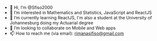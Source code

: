 - 👋 Hi, I’m @Sfiso2000
- 👀 I’m interested in Mathematics and Statistics, JavaScript and ReactJS
- 🌱 I’m currently learning ReactJS, I'm also a student at the University of Johannesburg doing my Actuarial degree
- 💞️ I’m looking to collaborate on Mobile and Web apps
- 📫 How to reach me (via email): rimanasifiso@gmail.com

<!---
Sfiso2000/Sfiso2000 is a ✨ special ✨ repository because its `README.md` (this file) appears on your GitHub profile.
You can click the Preview link to take a look at your changes.
--->
